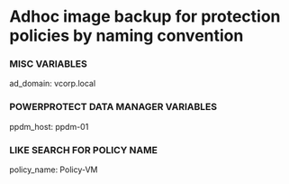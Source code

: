 # Adhoc image backup for protection policies by naming convention
### MISC VARIABLES
ad_domain: vcorp.local <br/>

### POWERPROTECT DATA MANAGER VARIABLES
ppdm_host: ppdm-01 <br/>

### LIKE SEARCH FOR POLICY NAME
policy_name: Policy-VM <br/>